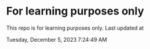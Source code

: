 # For learning purposes only
This repo is for learning purposes only.
Last updated at

Tuesday, December 5, 2023 7:24:49 AM

